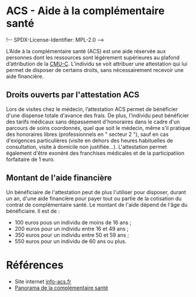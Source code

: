 # ACS - Aide à la complémentaire santé
!-- SPDX-License-Identifier: MPL-2.0 -->
 
L’Aide à la complémentaire santé (ACS) est une aide réservée aux personnes dont les ressources sont légèrement supérieures au plafond d’attribution de la [CMU-C](../fiches/cmu_c.md).
L'individu se voit attribuer une attestation qui lui permet de disposer de certains droits, sans nécessairement recevoir une aide financière.
 
## Droits ouverts par l'attestation ACS
 
Lors de visites chez le médecin, l’attestation ACS permet de bénéficier d'une dispense totale d'avance des frais.
De plus, l'individu peut bénéficier des tarifs médicaux sans dépassement d'honoraires dans le cadre d'un parcours de soins coordonnés, quel que soit le médecin, 
même s'il pratique des honoraires libres (professionnels en " secteur 2 "), 
sauf en cas d'exigences particulières (visite en dehors des heures habituelles de consultation, visite à domicile non justifiée...).
L'attestation permet également d'être exonéré des franchises médicales et de la participatiion forfaitaire de 1 euro.
 
## Montant de l'aide financière

Un bénéficiaire de l'attestation peut de plus l'utiliser pour disposer, durant un an, d'une aide financière pour payer tout ou partie de la cotisation du contrat de complémentaire santé.
Le montant de l'aide dépend de l'âge du bénéficiaire.
Il est de :
- 100 euros pous un individu de moins de 16 ans ;
- 200 euros pour un individu entre 16 et 49 ans ;
- 350 euros pour un individu entre 50 et 59 ans ; 
- 550 euros pour un individu de 60 ans ou plus.

# Références
 
- Site internet [info-acs.fr](http://www.info-acs.fr/)
- [Panorama de la complémentaire santé](https://drees.solidarites-sante.gouv.fr/IMG/pdf/17-11.pdf)